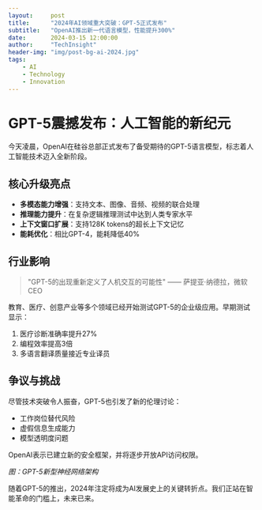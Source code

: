 ```yaml
---
layout:     post
title:      "2024年AI领域重大突破：GPT-5正式发布"
subtitle:   "OpenAI推出新一代语言模型，性能提升300%"
date:       2024-03-15 12:00:00
author:     "TechInsight"
header-img: "img/post-bg-ai-2024.jpg"
tags:
    - AI
    - Technology
    - Innovation
---
```


# GPT-5震撼发布：人工智能的新纪元

今天凌晨，OpenAI在硅谷总部正式发布了备受期待的GPT-5语言模型，标志着人工智能技术迈入全新阶段。

## 核心升级亮点

- **多模态能力增强**：支持文本、图像、音频、视频的联合处理
- **推理能力提升**：在复杂逻辑推理测试中达到人类专家水平
- **上下文窗口扩展**：支持128K tokens的超长上下文记忆
- **能耗优化**：相比GPT-4，能耗降低40%

## 行业影响

> "GPT-5的出现重新定义了人机交互的可能性" —— 萨提亚·纳德拉，微软CEO

教育、医疗、创意产业等多个领域已经开始测试GPT-5的企业级应用。早期测试显示：

1. 医疗诊断准确率提升27%
2. 编程效率提高3倍
3. 多语言翻译质量接近专业译员

## 争议与挑战

尽管技术突破令人振奋，GPT-5也引发了新的伦理讨论：

- 工作岗位替代风险
- 虚假信息生成能力
- 模型透明度问题

OpenAI表示已建立新的安全框架，并将逐步开放API访问权限。



*图：GPT-5新型神经网络架构*

随着GPT-5的推出，2024年注定将成为AI发展史上的关键转折点。我们正站在智能革命的门槛上，未来已来。
